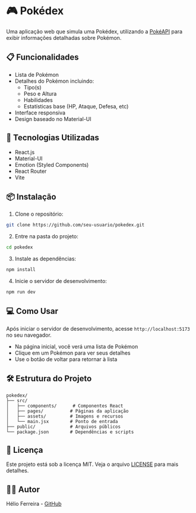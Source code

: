 # 🎮 Pokédex

Uma aplicação web que simula uma Pokédex, utilizando a [PokéAPI](https://pokeapi.co/) para exibir informações detalhadas sobre Pokémon.

## 📋 Funcionalidades

- Lista de Pokémon
- Detalhes do Pokémon incluindo:
  - Tipo(s)
  - Peso e Altura
  - Habilidades
  - Estatísticas base (HP, Ataque, Defesa, etc)
- Interface responsiva
- Design baseado no Material-UI

## 🚀 Tecnologias Utilizadas

- React.js
- Material-UI
- Emotion (Styled Components)
- React Router
- Vite

## 📦 Instalação

1. Clone o repositório:
```bash
git clone https://github.com/seu-usuario/pokedex.git
```

2. Entre na pasta do projeto:
```bash
cd pokedex
```

3. Instale as dependências:
```bash
npm install
```

4. Inicie o servidor de desenvolvimento:
```bash
npm run dev
```

## 💻 Como Usar

Após iniciar o servidor de desenvolvimento, acesse `http://localhost:5173` no seu navegador.
- Na página inicial, você verá uma lista de Pokémon
- Clique em um Pokémon para ver seus detalhes
- Use o botão de voltar para retornar à lista

## 🛠️ Estrutura do Projeto

```
pokedex/
├── src/
│   ├── components/      # Componentes React
│   ├── pages/          # Páginas da aplicação
│   ├── assets/         # Imagens e recursos
│   └── main.jsx        # Ponto de entrada
├── public/             # Arquivos públicos
└── package.json        # Dependências e scripts
```
## 📝 Licença

Este projeto está sob a licença MIT. Veja o arquivo [LICENSE](LICENSE) para mais detalhes.

## 🙋‍♂️ Autor

Hélio Ferreira - [GitHub](https://github.com/helio-junio)
